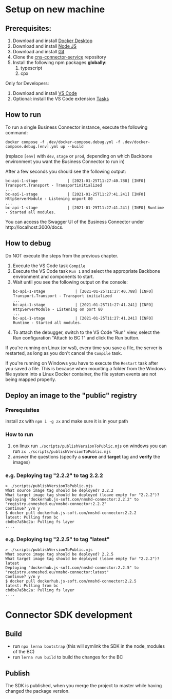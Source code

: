 # Setup on new machine

## Prerequisites:

1. Download and install [Docker Desktop](https://www.docker.com/products/docker-desktop)
2. Download and install [Node JS](https://nodejs.org/en/download/)
3. Download and install [Git](https://git-scm.com/downloads)
4. Clone the [cns-connector-service](https://bitbucket.org/jssoftgmbh/nmshd-cns-connector-service) repository
5. Install the following npm packages **globally**:
    1. typescript
    2. cpx

Only for Developers:

1. Download and install [VS Code](https://code.visualstudio.com/)
2. Optional: install the VS Code extension [Tasks](https://marketplace.visualstudio.com/items?itemName=actboy168.tasks)

## How to run

To run a single Business Connector instance, execute the following command:

```shell
docker compose -f .dev/docker-compose.debug.yml -f .dev/docker-compose.debug.[env].yml up --build
```

(replace `[env]` with `dev`, `stage` or `prod`, depending on which Backbone environment you want the Business Connector to run in)

After a few seconds you should see the following output:

```console
bc-api-1-stage             | [2021-01-25T11:27:40.788] [INFO] Transport.Transport - Transportinitialized
...
bc-api-1-stage             | [2021-01-25T11:27:41.241] [INFO] HttpServerModule - Listening onport 80
...
bc-api-1-stage             | [2021-01-25T11:27:41.241] [INFO] Runtime - Started all modules.
```

You can access the Swagger UI of the Business Connector under http://localhost:3000/docs.

## How to debug

Do NOT execute the steps from the previous chapter.

1. Execute the VS Code task `Compile`
2. Execute the VS Code task `Run 1` and select the appropriate Backbone environment and components to start.
3. Wait until you see the following output on the console:
    ```console
    bc-api-1-stage             | [2021-01-25T11:27:40.788] [INFO] Transport.Transport - Transport initialized
    ...
    bc-api-1-stage             | [2021-01-25T11:27:41.241] [INFO] HttpServerModule - Listening on port 80
    ...
    bc-api-1-stage             | [2021-01-25T11:27:41.241] [INFO] Runtime - Started all modules.
    ```
4. To attach the debugger, switch to the VS Code "Run" view, select the Run configuration "Attach to BC 1" and click the Run button.

If you're running on Linux (or wsl), every time you save a file, the server is restarted, as long as you don't cancel the `Compile` task.

If you're running on Windows you have to execute the `Restart` task after you saved a file. This is because when mounting a folder from the Windows file system into a Linux Docker container, the file system events are not being mapped properly.

## Deploy an image to the "public" registry

### Prerequisites

install zx with `npm i -g zx` and make sure it is in your path

### How to run

1. on linux run `./scripts/publishVersionToPublic.mjs` on windows you can run `zx ./scripts/publishVersionToPublic.mjs`
2. answer the questions (specify a **source** and **target** tag and **verify** the images)

### e.g. Deploying tag "2.2.2" to tag 2.2.2

```
> ./scripts/publishVersionToPublic.mjs
What source image tag should be deployed? 2.2.2
What target image tag should be deployed (leave empty for "2.2.2")?
Deploying "dockerhub.js-soft.com/nmshd-connector:2.2.2" to "registry.enmeshed.eu/nmshd-connector:2.2.2"
Continue? y/n y
$ docker pull dockerhub.js-soft.com/nmshd-connector:2.2.2
latest: Pulling from bc
cbdbe7a5bc2a: Pulling fs layer
....
```

### e.g. Deploying tag "2.2.5" to tag "latest"

```
> ./scripts/publishVersionToPublic.mjs
What source image tag should be deployed? 2.2.5
What target image tag should be deployed (leave empty for "2.2.2")? latest
Deploying "dockerhub.js-soft.com/nmshd-connector:2.2.5" to "registry.enmeshed.eu/nmshd-connector:latest"
Continue? y/n y
$ docker pull dockerhub.js-soft.com/nmshd-connector:2.2.5
latest: Pulling from bc
cbdbe7a5bc2a: Pulling fs layer
....
```

# Connector SDK development

## Build

-   run `npx lerna bootstrap` (this will symlink the SDK in the node_modules of the BC)
-   run `lerna run build` to build the changes for the BC

## Publish

The SDK is published, when you merge the project to master while having changed the package version.
